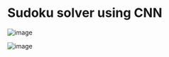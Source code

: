 # Sudoku solver using CNN

![image](https://github.com/user-attachments/assets/6875eecd-eab3-4af6-a04c-b24a0b83b66b)

![image](https://github.com/user-attachments/assets/3a63c6b4-f429-48ac-8f11-be6b6c7d253a)
